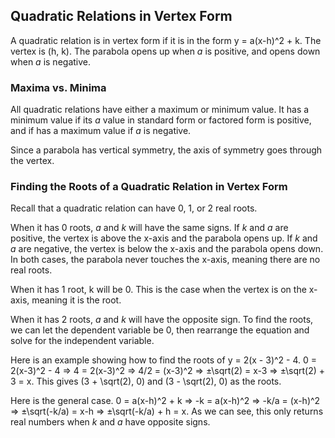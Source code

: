 Quadratic Relations in Vertex Form
-------


A quadratic relation is in vertex form if it is in the form y = a(x-h)^2 + k. The vertex is (h, k). The parabola opens up when *a* is positive, and opens down when *a* is negative.


### Maxima vs. Minima

All quadratic relations have either a maximum or minimum value. It has a minimum value if its *a* value in standard form or factored form is positive, and if has a maximum value if *a* is negative.

Since a parabola has vertical symmetry, the axis of symmetry goes through the vertex. 


### Finding the Roots of a Quadratic Relation in Vertex Form

Recall that a quadratic relation can have 0, 1, or 2 real roots.

When it has 0 roots, *a* and *k* will have the same signs. If *k* and *a* are positive, the vertex is above the x-axis and the parabola opens up. If *k* and *a* are negative, the vertex is below the x-axis and the parabola opens down. In both cases, the parabola never touches the x-axis, meaning there are no real roots.

When it has 1 root, k will be 0. This is the case when the vertex is on the x-axis, meaning it is the root.

When it has 2 roots, *a* and *k* will have the opposite sign. To find the roots, we can let the dependent variable be 0, then rearrange the equation and solve for the independent variable.

Here is an example showing how to find the roots of y = 2(x - 3)^2 - 4.
0 = 2(x-3)^2 - 4 => 4 = 2(x-3)^2 => 4/2 = (x-3)^2 => ±\sqrt(2) = x-3 => ±\sqrt(2) + 3 = x. This gives (3 + \sqrt(2), 0) and (3 - \sqrt(2), 0) as the roots.

Here is the general case.
0 = a(x-h)^2 + k => -k = a(x-h)^2 => -k/a = (x-h)^2 => ±\sqrt(-k/a) = x-h => ±\sqrt(-k/a) + h = x. As we can see, this only returns real numbers when *k* and *a* have opposite signs.